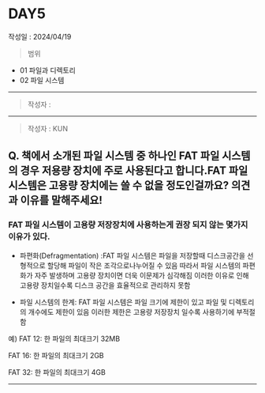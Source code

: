 
# DAY5
작성일 : 2024/04/19

> 범위
- 01 파일과 디렉토리
- 02 파일 시스템

--- 
> 작성자 : 
--- 
> 작성자 : KUN


## Q. 책에서 소개된 파일 시스템 중 하나인 FAT 파일 시스템의 경우 저용량 장치에 주로 사용된다고 합니다.FAT 파일 시스템은 고용량 장치에는 쓸 수 없을 정도인걸까요? 의견과 이유를 말해주세요!

### FAT 파일 시스템이 고용량 저장장치에 사용하는게 권장 되지 않는 몇가지 이유가 있다.

- 파편화(Defragmentation) :FAT 파일 시스템은 파일을 저장할때 디스크공간을 선형적으로 할당해 파일이 작은 조각으로나누어질 수 있음 따라서 파일 시스템의 파편화가 자주 발생하며 고용량 장치이면 더욱 이문제가 심각해짐 이러한 이유로 인해 고용량 장치일수록 디스크 공간을 효율적으로 관리하지 못함

- 파일 시스템의 한계: FAT 파일 시스템은 파일 크기에 제한이 있고 파일 및 디렉토리 의 개수에도 제한이 있음 이러한 제한은 고용량 저장장치 일수록 사용하기에 부적절함

예) 
FAT 12: 한 파일의 최대크기 32MB

FAT 16: 한 파일의 최대크기 2GB

FAT 32: 한 파일의 최대크기 4GB


---
